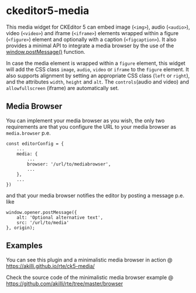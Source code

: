 # ckeditor5-media

This media widget for CKEditor 5 can embed image (`<img>`), audio (`<audio>`), video (`<video>`) and iframe (`<iframe>`) elements wrapped within a figure (`<figure>`) element and optionally with a caption (`<figcaption>`). It also provides a minimal API to integrate a media browser by the use of the [window.postMessage()](https://developer.mozilla.org/en-US/docs/Web/API/Window/postMessage) function.

In case the media element is wrapped within a `figure` element, this widget will add the CSS class `image`, `audio`, `video` or `iframe` to the `figure` element. It also supports alignment by setting an appropriate CSS class (`left` or `right`), and the attributes `width`, `height` and `alt`. The `controls`(audio and video) and `allowfullscreen` (iframe) are automatically set.

## Media Browser

You can implement your media browser as you wish, the only two requirements are that you configure the URL to your media browser as `media.browser` p.e.

    const editorConfig = {
        ...
        media: {
            ...
            browser: '/url/to/mediabrowser',
            ...
        },
        ...
    })

and that your media browser notifies the editor by posting a message p.e. like

    window.opener.postMessage({
        alt: 'Optional alternative text',
        src: '/url/to/media'
    }, origin);

## Examples

You can see this plugin and a minimalistic media browser in action @ https://akilli.github.io/rte/ck5-media/

 Check the source code of the minimalistic media browser example @ https://github.com/akilli/rte/tree/master/browser 
